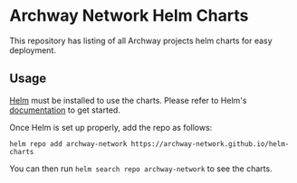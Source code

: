 # Archway Network Helm Charts

This repository has listing of all Archway projects helm charts for easy deployment.

## Usage

[Helm](https://helm.sh/) must be installed to use the charts. Please refer to Helm's [documentation](https://helm.sh/docs/) to get started.

Once Helm is set up properly, add the repo as follows:

```
helm repo add archway-network https://archway-network.github.io/helm-charts
```

You can then run `helm search repo archway-network` to see the charts.
